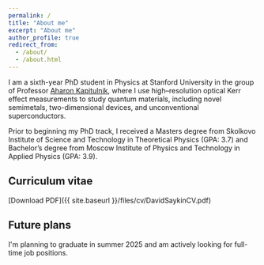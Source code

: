 ```yaml
---
permalink: /
title: "About me"
excerpt: "About me"
author_profile: true
redirect_from: 
  - /about/
  - /about.html
---
```



I am a sixth-year PhD student in Physics at Stanford University in the group of Professor [Aharon Kapitulnik](https://kapitulnik.stanford.edu), where I use high–resolution optical Kerr effect measurements to study quantum materials, including novel semimetals, two-dimensional devices, and unconventional superconductors.

Prior to beginning my PhD track, I received a Masters degree from Skolkovo Institute of Science and Technology in Theoretical Physics (GPA: 3.7) and Bachelor’s degree from Moscow Institute of Physics and Technology in Applied Physics (GPA: 3.9). 

Curriculum vitae
------
[Download PDF]({{ site.baseurl }}/files/cv/DavidSaykinCV.pdf)

Future plans
------
I'm planning to graduate in summer 2025 and am actively looking for full-time job positions.